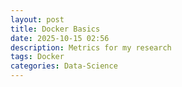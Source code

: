```yaml
---
layout: post
title: Docker Basics
date: 2025-10-15 02:56
description: Metrics for my research
tags: Docker
categories: Data-Science
---
```

